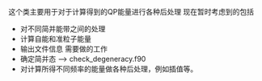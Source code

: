 这个类主要用于对于计算得到的QP能量进行各种后处理
现在暂时考虑到的包括
- 对不同简并能带之间的处理 
- 计算自能和准粒子能量
- 输出文件信息
需要做的工作
- 确定简并态 --> check_degeneracy.f90
- 对计算所得不同频率的能量做各种后处理，例如插值等。

